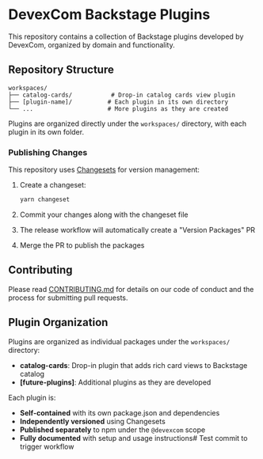 # DevexCom Backstage Plugins

This repository contains a collection of Backstage plugins developed by DevexCom, organized by domain and functionality.

## Repository Structure

```
workspaces/
├── catalog-cards/           # Drop-in catalog cards view plugin
├── [plugin-name]/          # Each plugin in its own directory
└── ...                     # More plugins as they are created
```

Plugins are organized directly under the `workspaces/` directory, with each plugin in its own folder.

### Publishing Changes

This repository uses [Changesets](https://github.com/changesets/changesets) for version management:

1. Create a changeset:

   ```bash
   yarn changeset
   ```

2. Commit your changes along with the changeset file
3. The release workflow will automatically create a "Version Packages" PR
4. Merge the PR to publish the packages

## Contributing

Please read [CONTRIBUTING.md](./CONTRIBUTING.md) for details on our code of conduct and the process for submitting pull requests.

## Plugin Organization

Plugins are organized as individual packages under the `workspaces/` directory:

- **catalog-cards**: Drop-in plugin that adds rich card views to Backstage catalog
- **[future-plugins]**: Additional plugins as they are developed

Each plugin is:

- **Self-contained** with its own package.json and dependencies
- **Independently versioned** using Changesets
- **Published separately** to npm under the `@devexcom` scope
- **Fully documented** with setup and usage instructions# Test commit to trigger workflow
